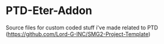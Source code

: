 # PTD-Eter-Addon
Source files for custom coded stuff i've made related to PTD (https://github.com/Lord-G-INC/SMG2-Project-Template)
